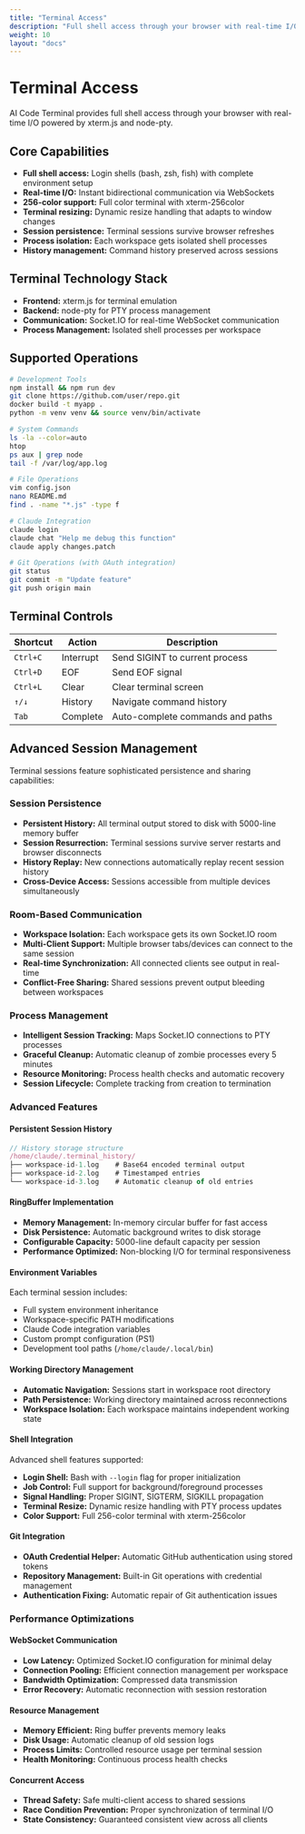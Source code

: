 ```yaml
---
title: "Terminal Access"
description: "Full shell access through your browser with real-time I/O"
weight: 10
layout: "docs"
---
```


# Terminal Access

AI Code Terminal provides full shell access through your browser with real-time I/O powered by xterm.js and node-pty.

## Core Capabilities

- **Full shell access:** Login shells (bash, zsh, fish) with complete environment setup
- **Real-time I/O:** Instant bidirectional communication via WebSockets
- **256-color support:** Full color terminal with xterm-256color
- **Terminal resizing:** Dynamic resize handling that adapts to window changes
- **Session persistence:** Terminal sessions survive browser refreshes
- **Process isolation:** Each workspace gets isolated shell processes
- **History management:** Command history preserved across sessions

## Terminal Technology Stack

- **Frontend:** xterm.js for terminal emulation
- **Backend:** node-pty for PTY process management
- **Communication:** Socket.IO for real-time WebSocket communication
- **Process Management:** Isolated shell processes per workspace

## Supported Operations

```bash
# Development Tools
npm install && npm run dev
git clone https://github.com/user/repo.git
docker build -t myapp .
python -m venv venv && source venv/bin/activate

# System Commands
ls -la --color=auto
htop
ps aux | grep node
tail -f /var/log/app.log

# File Operations  
vim config.json
nano README.md
find . -name "*.js" -type f

# Claude Integration
claude login
claude chat "Help me debug this function"
claude apply changes.patch

# Git Operations (with OAuth integration)
git status
git commit -m "Update feature"
git push origin main
```

## Terminal Controls

| Shortcut | Action | Description |
|----------|--------|-------------|
| `Ctrl+C` | Interrupt | Send SIGINT to current process |
| `Ctrl+D` | EOF | Send EOF signal |
| `Ctrl+L` | Clear | Clear terminal screen |
| `↑/↓` | History | Navigate command history |
| `Tab` | Complete | Auto-complete commands and paths |

## Advanced Session Management

Terminal sessions feature sophisticated persistence and sharing capabilities:

### Session Persistence
- **Persistent History:** All terminal output stored to disk with 5000-line memory buffer
- **Session Resurrection:** Terminal sessions survive server restarts and browser disconnects
- **History Replay:** New connections automatically replay recent session history
- **Cross-Device Access:** Sessions accessible from multiple devices simultaneously

### Room-Based Communication
- **Workspace Isolation:** Each workspace gets its own Socket.IO room
- **Multi-Client Support:** Multiple browser tabs/devices can connect to the same session
- **Real-time Synchronization:** All connected clients see output in real-time
- **Conflict-Free Sharing:** Shared sessions prevent output bleeding between workspaces

### Process Management
- **Intelligent Session Tracking:** Maps Socket.IO connections to PTY processes
- **Graceful Cleanup:** Automatic cleanup of zombie processes every 5 minutes
- **Resource Monitoring:** Process health checks and automatic recovery
- **Session Lifecycle:** Complete tracking from creation to termination

### Advanced Features

#### Persistent Session History
```javascript
// History storage structure
/home/claude/.terminal_history/
├── workspace-id-1.log    # Base64 encoded terminal output
├── workspace-id-2.log    # Timestamped entries
└── workspace-id-3.log    # Automatic cleanup of old entries
```

#### RingBuffer Implementation
- **Memory Management:** In-memory circular buffer for fast access
- **Disk Persistence:** Automatic background writes to disk storage
- **Configurable Capacity:** 5000-line default capacity per session
- **Performance Optimized:** Non-blocking I/O for terminal responsiveness

#### Environment Variables
Each terminal session includes:
- Full system environment inheritance
- Workspace-specific PATH modifications
- Claude Code integration variables
- Custom prompt configuration (PS1)
- Development tool paths (`/home/claude/.local/bin`)

#### Working Directory Management
- **Automatic Navigation:** Sessions start in workspace root directory
- **Path Persistence:** Working directory maintained across reconnections
- **Workspace Isolation:** Each workspace maintains independent working state

#### Shell Integration
Advanced shell features supported:
- **Login Shell:** Bash with `--login` flag for proper initialization
- **Job Control:** Full support for background/foreground processes
- **Signal Handling:** Proper SIGINT, SIGTERM, SIGKILL propagation
- **Terminal Resize:** Dynamic resize handling with PTY process updates
- **Color Support:** Full 256-color terminal with xterm-256color

#### Git Integration
- **OAuth Credential Helper:** Automatic GitHub authentication using stored tokens
- **Repository Management:** Built-in Git operations with credential management
- **Authentication Fixing:** Automatic repair of Git authentication issues

### Performance Optimizations

#### WebSocket Communication
- **Low Latency:** Optimized Socket.IO configuration for minimal delay
- **Connection Pooling:** Efficient connection management per workspace
- **Bandwidth Optimization:** Compressed data transmission
- **Error Recovery:** Automatic reconnection with session restoration

#### Resource Management
- **Memory Efficient:** Ring buffer prevents memory leaks
- **Disk Usage:** Automatic cleanup of old session logs
- **Process Limits:** Controlled resource usage per terminal session
- **Health Monitoring:** Continuous process health checks

#### Concurrent Access
- **Thread Safety:** Safe multi-client access to shared sessions
- **Race Condition Prevention:** Proper synchronization of terminal I/O
- **State Consistency:** Guaranteed consistent view across all clients